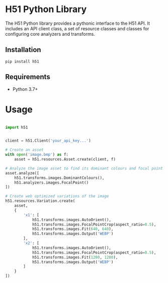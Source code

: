 # H51 Python Library

The H51 Python library provides a pythonic interface to the H51 API. It includes an API client class, a set of resource classes and classes for configuring core analyzers and transforms.


## Installation

```
pip install h51
```

## Requirements

- Python 3.7+


# Usage

```Python

import h51


client = h51.Client('your_api_key...')

# Create an asset
with open('image.bmp') as f:
    asset = h51.resources.Asset.create(client, f)

# Analyze the image asset to find its dominant colours and focal point
asset.analyze([
    h51.transforms.images.DominantColours(),
    h51.analyzers.images.FocalPoint()
])

# Create web optimized variations of the image
h51.resources.Variation.create(
    asset,
    {
        'x1': [
            h51.transforms.images.AutoOrient(),
            h51.transforms.images.FocalPointCrop(aspect_ratio=0.5),
            h51.transforms.images.Fit(640, 640),
            h51.transforms.images.Output('WEBP')
        ],
        'x2': [
            h51.transforms.images.AutoOrient(),
            h51.transforms.images.FocalPointCrop(aspect_ratio=0.5),
            h51.transforms.images.Fit(1280, 1280),
            h51.transforms.images.Output('WEBP')
        ]
    }
])

```
